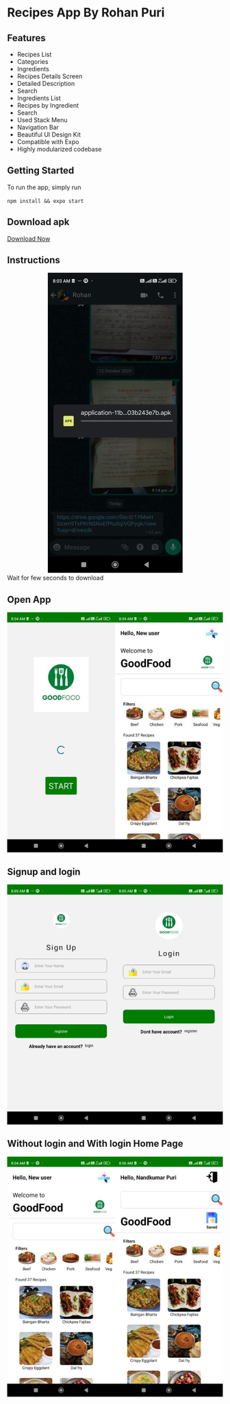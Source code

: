 # Recipes App By Rohan Puri
## Features

- Recipes List
- Categories
- Ingredients
- Recipes Details Screen
- Detailed Description
- Search
- Ingredients List
- Recipes by Ingredient
- Search
- Used Stack Menu
- Navigation Bar
- Beautiful UI Design Kit
- Compatible with Expo
- Highly modularized codebase

## Getting Started

To run the app, simply run

`npm install && expo start`

## Download apk

<a href="https://drive.google.com/file/d/1YMwHOzxm9TxPKrNSNoEfPtuSqiVQPygk/view?usp=drivesdk"> Download Now </a>

## Instructions

<center><img src="./11.jpg" /></center>
Wait for few seconds to download

## Open App
<center><img src="./join1.jpg" /></center>

## Signup and login
<center><img src="./join2.jpg" /></center>

## Without login and With login Home Page
<center><img src="./join3.jpg" /></center>

